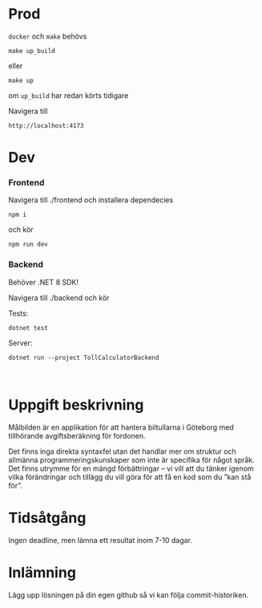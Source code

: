 # Prod

`docker` och `make` behövs

```
make up_build
```

eller

```
make up
``` 

om `up_build` har redan körts tidigare


Navigera till 
``` 
http://localhost:4173 
```

# Dev

### Frontend
Navigera till ./frontend och installera dependecies

```
npm i 
```

och kör 


```
npm run dev
```

### Backend

Behöver .NET 8 SDK!

Navigera till ./backend och kör

Tests:

```
dotnet test
```

Server: 

```
dotnet run --project TollCalculatorBackend
```


<br> 


# Uppgift beskrivning
Målbilden är en applikation för att hantera biltullarna i Göteborg med tillhörande avgiftsberäkning för fordonen.

Det finns inga direkta syntaxfel utan det handlar mer om struktur och allmänna programmeringskunskaper som inte är specifika för något språk. Det finns utrymme för en mängd förbättringar – vi vill att du tänker igenom vilka förändringar och tillägg du vill göra för att få en kod som du ”kan stå för”.

# Tidsåtgång
Ingen deadline, men lämna ett resultat inom 7-10 dagar.  

# Inlämning
Lägg upp lösningen på din egen github så vi kan följa commit-historiken. 


